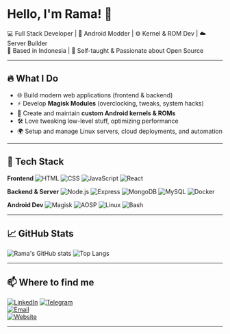 # Hello, I'm Rama! 👋

💻 Full Stack Developer | 🔧 Android Modder | ⚙️ Kernel & ROM Dev | ☁️ Server Builder  
📍 Based in Indonesia | 🧠 Self-taught & Passionate about Open Source  

---

## 🔥 What I Do

- 🌐 Build modern web applications (frontend & backend)
- ⚡ Develop **Magisk Modules** (overclocking, tweaks, system hacks)
- 🧩 Create and maintain **custom Android kernels & ROMs**
- 🛠️ Love tweaking low-level stuff, optimizing performance
- 🌍 Setup and manage Linux servers, cloud deployments, and automation

---

## 🧰 Tech Stack

**Frontend**
![HTML](https://img.shields.io/badge/-HTML5-E34F26?style=flat-square&logo=html5&logoColor=white)
![CSS](https://img.shields.io/badge/-CSS3-1572B6?style=flat-square&logo=css3)
![JavaScript](https://img.shields.io/badge/-JavaScript-F7DF1E?style=flat-square&logo=javascript&logoColor=black)
![React](https://img.shields.io/badge/-React-20232A?style=flat-square&logo=react)

**Backend & Server**
![Node.js](https://img.shields.io/badge/-Node.js-339933?style=flat-square&logo=node.js&logoColor=white)
![Express](https://img.shields.io/badge/-Express.js-000000?style=flat-square&logo=express)
![MongoDB](https://img.shields.io/badge/-MongoDB-4EA94B?style=flat-square&logo=mongodb)
![MySQL](https://img.shields.io/badge/-MySQL-4479A1?style=flat-square&logo=mysql)
![Docker](https://img.shields.io/badge/-Docker-2496ED?style=flat-square&logo=docker)

**Android Dev**
![Magisk](https://img.shields.io/badge/-Magisk-00AF9C?style=flat-square&logo=android)
![AOSP](https://img.shields.io/badge/-AOSP-3DDC84?style=flat-square&logo=android)
![Linux](https://img.shields.io/badge/-Linux-FCC624?style=flat-square&logo=linux)
![Bash](https://img.shields.io/badge/-Bash-4EAA25?style=flat-square&logo=gnu-bash)

---

## 📈 GitHub Stats

![Rama's GitHub stats](https://github-readme-stats.vercel.app/api?username=Rama-X2&show_icons=true&theme=tokyonight)
![Top Langs](https://github-readme-stats.vercel.app/api/top-langs/?username=Rama-X2&layout=compact&theme=tokyonight)

---

## 📫 Where to find me
[![LinkedIn](https://img.shields.io/badge/-LinkedIn-0077B5?style=flat&logo=linkedin&logoColor=white)](https://www.linkedin.com/in/rama-xd)
[![Telegram](https://img.shields.io/badge/-@renkadev-2CA5E0?style=flat-square&logo=telegram&logoColor=white)](https://t.me/ramadev)  
[![Email](https://img.shields.io/badge/-Email-D14836?style=flat-square&logo=gmail&logoColor=white)](mailto:emailkamu@example.com)  
[![Website](https://img.shields.io/badge/-My%20Site-000?style=flat-square&logo=vercel&logoColor=white)](https://yourwebsite.com)  

--------------------------------------------------------




